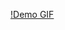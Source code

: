 [!Demo GIF](https://media1.giphy.com/media/v1.Y2lkPTc5MGI3NjExeHI3Yzd6OGs3emVyNHdqNGRienB2YjFqZjhrbmMxbTh1Njhyc2UwbiZlcD12MV9pbnRlcm5hbF9naWZfYnlfaWQmY3Q9Zw/looZtTqpSUm7p86b8O/source.gif)
